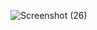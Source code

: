 ![Screenshot (26)](https://user-images.githubusercontent.com/121231024/222136981-da947134-8d58-4065-9c42-78ed75add587.png)
